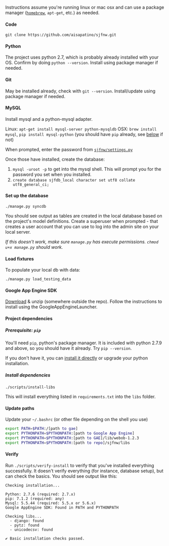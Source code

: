 Instructions assume you're running linux or mac osx and can use a package manager ([`homebrew`](http://brew.sh/), `apt-get`, etc.) as needed.

#### Code

`git clone https://github.com/aisapatino/sjfnw.git`

#### Python

The project uses python 2.7, which is probably already installed with your OS. Confirm by doing `python --version`. Install using package manager if needed.

#### Git

May be installed already, check with `git --version`. Install/update using package manager if needed.

#### MySQL

Install mysql and a python-mysql adapter.

Linux: `apt-get install mysql-server python-mysqldb`
OSX: `brew install mysql`, `pip install mysql-python` (you should have `pip` already, see [below](#prerequisite-pip) if not)

When prompted, enter the password from [`sjfnw/settings.py`](https://github.com/aisapatino/sjfnw/blob/master/sjfnw/settings.py#L43)

Once those have installed, create the database:

1. `mysql -uroot -p` to get into the mysql shell. This will prompt you for the password you set when you installed.
2. `create database sjfdb_local character set utf8 collate utf8_general_ci;`

#### Set up the database

`./manage.py syncdb`

You should see output as tables are created in the local database based on the project's model definitions.
Create a superuser when prompted - that creates a user account that you can use to log into the admin site on your local server.

_If this doesn't work, make sure `manage.py` has execute permissions. `chmod u+x manage.py` should work._

#### Load fixtures

To populate your local db with data:

`./manage.py load_testing_data`

#### Google App Engine SDK

[Download](https://cloud.google.com/appengine/downloads#Google_App_Engine_SDK_for_Python) & unzip (somewhere outside the repo).
Follow the instructions to install using the GoogleAppEngineLauncher.

#### Project dependencies

##### Prerequisite: `pip`

You'll need `pip`, python's package manager. It is included with python 2.7.9 and above, so you should have it already. Try `pip --version`.

If you don't have it, you can [install it directly](https://pip.pypa.io/en/stable/installing.html) or upgrade your python installation.

##### Install dependencies

`./scripts/install-libs`

This will install everything listed in `requirements.txt` into the `libs` folder.

#### Update paths

Update your `~/.bashrc` (or other file depending on the shell you use)

```sh
export PATH=$PATH:/[path to gae]
export PYTHONPATH=$PYTHONPATH:[path to Google App Engine]
export PYTHONPATH=$PYTHONPATH:[path to GAE]/lib/webob-1.2.3
export PYTHONPATH=$PYTHONPATH:[path to repo]/sjfnw/libs
```

#### Verify

Run `./scripts/verify-install` to verify that you've installed everything successfully. It doesn't verify everything (for instance, database setup), but can check the basics. You should see output like this:

```
Checking installation...

Python: 2.7.6 (required: 2.7.x)
pip: 7.1.2 (required: any)
Mysql: 5.5.44 (required: 5.5.x or 5.6.x)
Google AppEngine SDK: Found in PATH and PYTHONPATH

Checking libs...
  - django: found
  - pytz: found
  - unicodecsv: found

✔ Basic installation checks passed.
```
